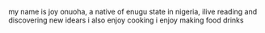 my name is joy onuoha, a native of enugu state in nigeria, ilive reading and discovering new idears
i also enjoy cooking
i enjoy making food drinks
